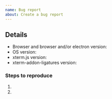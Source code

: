 ```yaml
---
name: Bug report
about: Create a bug report
---
```


<!-- ⚠️ Please search existing issues to avoid creating duplicates. ⚠️ -->
<!-- Describe the bug here. -->

## Details
- Browser and browser and/or electron version: 
- OS version: 
- xterm.js version: 
- xterm-addon-ligatures version: 

### Steps to reproduce

1. 
2. 
